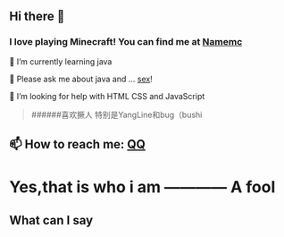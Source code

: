 
## Hi there 👋
### I love playing Minecraft! You can find me at [Namemc](https://namemc.com/profile/xingyuan1023.1)

🌱 I’m currently learning java 

💬 Please ask me about java and ... [sex](https://cn.pornhub.com/users/simple_qwq)!

🤔 I’m looking for help with HTML CSS and JavaScript

>######喜欢撅人 特别是YangLine和bug（bushi

## 📫 How to reach me: [QQ](http://wpa.qq.com/msgrd?v=3&uin=3109224712&site=qq&menu=yes)

# Yes,that is who i am ———— A fool
## What can I say

<!--
**xingyuan1023/xingyuan1023** is a ✨ _special_ ✨ repository because its `README.md` (this file) appears on your GitHub profile.

Here are some ideas to get you started:

- 🔭 I’m currently working on ...
- 🌱 I’m currently learning ...
- 👯 I’m looking to collaborate on ...
- 🤔 I’m looking for help with ...
- 💬 Ask me about ...
- 📫 How to reach me: ...
- 😄 Pronouns: ...
- ⚡ Fun fact: ...
-->
